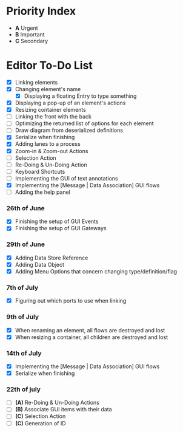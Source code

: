 # Priority Index
- **A** Urgent
- **B** Important
- **C** Secondary

# Editor To-Do List
- [X] Linking elements
- [X] Changing element's name
  - [X] Displaying a floating Entry to type something
- [X] Displaying a pop-up of an element's actions
- [X] Resizing container elements
- [ ] Linking the front with the back
- [ ] Optimizing the returned list of options for each element
- [ ] Draw diagram from deserialized definitions
- [X] Serialize when finishing
- [X] Adding lanes to a process
- [X] Zoom-in & Zoom-out Actions
- [ ] Selection Action
- [ ] Re-Doing & Un-Doing Action 
- [ ] Keyboard Shortcuts
- [ ] Implementing the GUI of text annotations
- [X] Implementing the [Message | Data Association] GUI flows
- [ ] Adding the help panel

### 26th of June
- [X] Finishing the setup of GUI Events
- [X] Finishing the setup of GUI Gateways

### 29th of June
- [X] Adding Data Store Reference
- [X] Adding Data Object
- [X] Adding Menu Options that concern changing type/definition/flag

### 7th of July
- [X] Figuring out which ports to use when linking

### 9th of July
- [X] When renaming an element, all flows are destroyed and lost
- [X] When resizing a container, all children are destroyed and lost

### 14th of July
- [X] Implementing the [Message | Data Association] GUI flows
- [X] Serialize when finishing

### 22th of july
- [ ] **(A)** Re-Doing & Un-Doing Actions
- [ ] **(B)** Associate GUI items with their data
- [ ] **(C)** Selection Action
- [ ] **(C)** Generation of ID